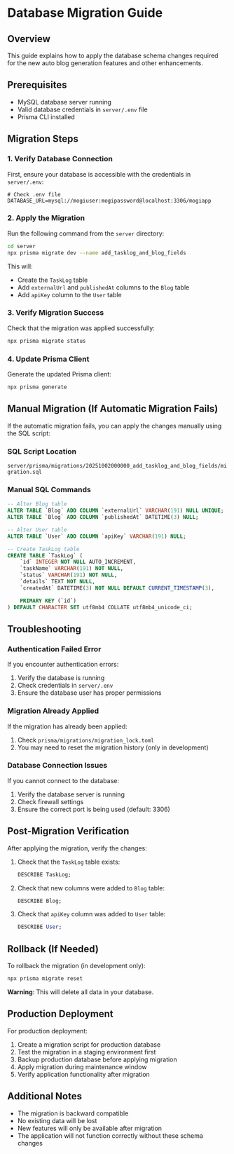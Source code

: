 # Database Migration Guide

## Overview

This guide explains how to apply the database schema changes required for the new auto blog generation features and other enhancements.

## Prerequisites

-   MySQL database server running
-   Valid database credentials in `server/.env` file
-   Prisma CLI installed

## Migration Steps

### 1. Verify Database Connection

First, ensure your database is accessible with the credentials in `server/.env`:

```
# Check .env file
DATABASE_URL=mysql://mogiuser:mogipassword@localhost:3306/mogiapp
```

### 2. Apply the Migration

Run the following command from the `server` directory:

```bash
cd server
npx prisma migrate dev --name add_tasklog_and_blog_fields
```

This will:

-   Create the `TaskLog` table
-   Add `externalUrl` and `publishedAt` columns to the `Blog` table
-   Add `apiKey` column to the `User` table

### 3. Verify Migration Success

Check that the migration was applied successfully:

```bash
npx prisma migrate status
```

### 4. Update Prisma Client

Generate the updated Prisma client:

```bash
npx prisma generate
```

## Manual Migration (If Automatic Migration Fails)

If the automatic migration fails, you can apply the changes manually using the SQL script:

### SQL Script Location

`server/prisma/migrations/20251002000000_add_tasklog_and_blog_fields/migration.sql`

### Manual SQL Commands

```sql
-- Alter Blog table
ALTER TABLE `Blog` ADD COLUMN `externalUrl` VARCHAR(191) NULL UNIQUE;
ALTER TABLE `Blog` ADD COLUMN `publishedAt` DATETIME(3) NULL;

-- Alter User table
ALTER TABLE `User` ADD COLUMN `apiKey` VARCHAR(191) NULL;

-- Create TaskLog table
CREATE TABLE `TaskLog` (
    `id` INTEGER NOT NULL AUTO_INCREMENT,
    `taskName` VARCHAR(191) NOT NULL,
    `status` VARCHAR(191) NOT NULL,
    `details` TEXT NOT NULL,
    `createdAt` DATETIME(3) NOT NULL DEFAULT CURRENT_TIMESTAMP(3),

    PRIMARY KEY (`id`)
) DEFAULT CHARACTER SET utf8mb4 COLLATE utf8mb4_unicode_ci;
```

## Troubleshooting

### Authentication Failed Error

If you encounter authentication errors:

1. Verify the database is running
2. Check credentials in `server/.env`
3. Ensure the database user has proper permissions

### Migration Already Applied

If the migration has already been applied:

1. Check `prisma/migrations/migration_lock.toml`
2. You may need to reset the migration history (only in development)

### Database Connection Issues

If you cannot connect to the database:

1. Verify the database server is running
2. Check firewall settings
3. Ensure the correct port is being used (default: 3306)

## Post-Migration Verification

After applying the migration, verify the changes:

1. Check that the `TaskLog` table exists:

    ```sql
    DESCRIBE TaskLog;
    ```

2. Check that new columns were added to `Blog` table:

    ```sql
    DESCRIBE Blog;
    ```

3. Check that `apiKey` column was added to `User` table:
    ```sql
    DESCRIBE User;
    ```

## Rollback (If Needed)

To rollback the migration (in development only):

```bash
npx prisma migrate reset
```

**Warning**: This will delete all data in your database.

## Production Deployment

For production deployment:

1. Create a migration script for production database
2. Test the migration in a staging environment first
3. Backup production database before applying migration
4. Apply migration during maintenance window
5. Verify application functionality after migration

## Additional Notes

-   The migration is backward compatible
-   No existing data will be lost
-   New features will only be available after migration
-   The application will not function correctly without these schema changes
